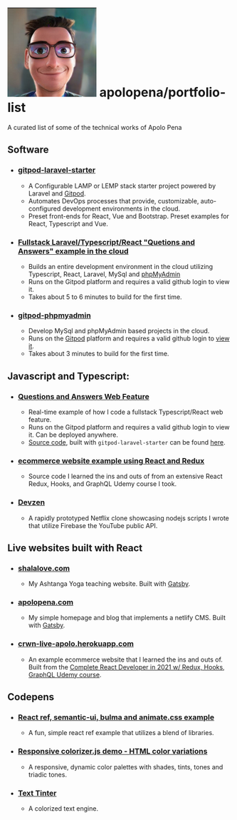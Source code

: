 # <img src="img/cartoon-apolo-av.jpg" alt="Apolo Pena" width="200"/> apolopena/portfolio-list

A curated list of some of the technical works of Apolo Pena

## Software
- ### [gitpod-laravel-starter](https://github.com/apolopena/gitpod-laravel-starter)
  - A Configurable LAMP or LEMP stack starter project powered by Laravel and [Gitpod](https://www.gitpod.io/).
  - Automates DevOps processes that provide, customizable, auto-configured development environments in the cloud.
  - Preset front-ends for React, Vue and Bootstrap. Preset examples for React, Typescript and Vue.
- ### [Fullstack Laravel/Typescript/React "Quetions and Answers" example in the cloud](https://gitpod.io/#EXAMPLE=3/https://github.com/apolopena/gitpod-laravel-starter)
  - Builds an entire development environment in the cloud utilizing Typescript, React, Laravel, MySql and [phpMyAdmin](https://www.phpmyadmin.net/)
  - Runs on the Gitpod platform and requires a valid github login to view it.
  - Takes about 5 to 6 minutes to build for the first time.
- ### [gitpod-phpmyadmin](https://github.com/apolopena/gitpod-phpmyadmin)
  - Develop MySql and phpMyAdmin based projects in the cloud.
  - Runs on the [Gitpod](https://www.gitpod.io/) platform and requires a valid github login to [view it](https://gitpod.io/#/https://github.com/apolopena/gitpod-phpmyadmin).
  - Takes about 3 minutes to build for the first time.

## Javascript and Typescript:
- ### [Questions and Answers Web Feature](https://gitpod.io/#/https://github.com/apolopena/qna-typescript)
  - Real-time example of how I code a fullstack Typescript/React web feature.
  - Runs on the Gitpod platform and requires a valid github login to view it. Can be deployed anywhere.
  - [Source code](https://github.com/apolopena/qna-typescript-demo-skeleton/tree/main/resources/js), built with `gitpod-laravel-starter` can be found [here](https://github.com/apolopena/qna-typescript-demo-skeleton/tree/main/resources/js).
- ### [ecommerce website example using React and Redux](https://github.com/apolopena/crwn-clothing/)
  - Source code I learned the ins and outs of from an extensive React Redux, Hooks, and GraphQL Udemy course I took.
- ### [Devzen](https://github.com/apolopena/devzen/tree/main/scripts/node)
  - A rapidly prototyped Netflix clone showcasing nodejs scripts I wrote that utilize Firebase the YouTube public API.

## Live websites built with React
 - ### [shalalove.com](https://shalalove.com/)
   - My Ashtanga Yoga teaching website. Built with [Gatsby](https://www.gatsbyjs.com/).
 - ### [apolopena.com](https://www.apolopena.com/)
   - My simple homepage and blog that implements a netlify CMS. Built with [Gatsby](https://www.gatsbyjs.com).
 - ### [crwn-live-apolo.herokuapp.com](https://crwn-live-apolo.herokuapp.com/)
   - An example ecommerce website that I learned the ins and outs of. Built from the [Complete React Developer in 2021 w/ Redux, Hooks, GraphQL Udemy course](https://www.udemy.com/course/complete-react-developer-zero-to-mastery/).

## Codepens
 - ### [React ref, semantic-ui, bulma and animate.css example](https://codepen.io/ApoloPena/pen/rNxREBj)
   - A fun, simple react ref example that utilizes a blend of libraries.
 - ### [Responsive colorizer.js demo - HTML color variations](https://codepen.io/ApoloPena/pen/BajMKNv)
   - A responsive, dynamic color palettes with shades, tints, tones and triadic tones.
 - ### [Text Tinter](https://codepen.io/ApoloPena/pen/xxZzpaM)
   - A colorized text engine.